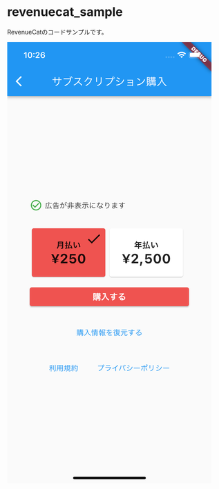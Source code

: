 # revenuecat_sample

RevenueCatのコードサンプルです。

<img src="https://raw.githubusercontent.com/naoki0719/flutter-individual-development-book/main/assets/subscription_demo.png" />
